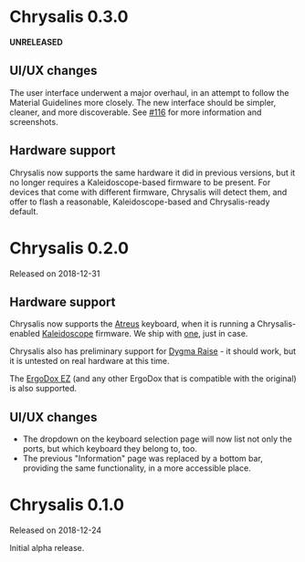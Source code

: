 Chrysalis 0.3.0
===============
**UNRELEASED**

## UI/UX changes

The user interface underwent a major overhaul, in an attempt to follow the Material Guidelines more closely. The new interface should be simpler, cleaner, and more discoverable. See [#116][prs:116] for more information and screenshots.

 [prs:116]: https://github.com/keyboardio/chrysalis-bundle-keyboardio/pull/116

## Hardware support

Chrysalis now supports the same hardware it did in previous versions, but it no
longer requires a Kaleidoscope-based firmware to be present. For devices that
come with different firmware, Chrysalis will detect them, and offer to flash a
reasonable, Kaleidoscope-based and Chrysalis-ready default.

Chrysalis 0.2.0
===============
Released on 2018-12-31

## Hardware support

Chrysalis now supports the [Atreus][atreus] keyboard, when it is running a
Chrysalis-enabled [Kaleidoscope][kaleidoscope] firmware. We ship with
[one][chrysalis-bundle:atreus], just in case.

 [atreus]: https://atreus.technomancy.us/
 [kaleidoscope]: https://github.com/keyboardio/Kaleidoscope
 [chrysalis-bundle:atreus]: https://github.com/keyboardio/Chrysalis-Firmware-Bundle/tree/master/Technomancy/Atreus

Chrysalis also has preliminary support for [Dygma Raise][raise] - it should
work, but it is untested on real hardware at this time.

 [raise]: https://www.dygma.com/raise/

The [ErgoDox EZ][ergodox:ez] (and any other ErgoDox that is compatible with the
original) is also supported.

 [ergodox:ez]: https://ergodox-ez.com/

## UI/UX changes

* The dropdown on the keyboard selection page will now list not only the ports,
  but which keyboard they belong to, too.
* The previous "Information" page was replaced by a bottom bar, providing the
  same functionality, in a more accessible place.

Chrysalis 0.1.0
===============
Released on 2018-12-24

Initial alpha release.
